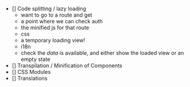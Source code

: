 - [] Code splitting / lazy loading
  - want to go to a route and get
  - a point where we can check auth
  - the minified js for that route
  - css
  - a temporary loading view!
  - i18n
  - check the _data_ is available, and either show the loaded view or an empty state
- [] Transpilation / Minification of Components
- [] CSS Modules
- [] Translations
